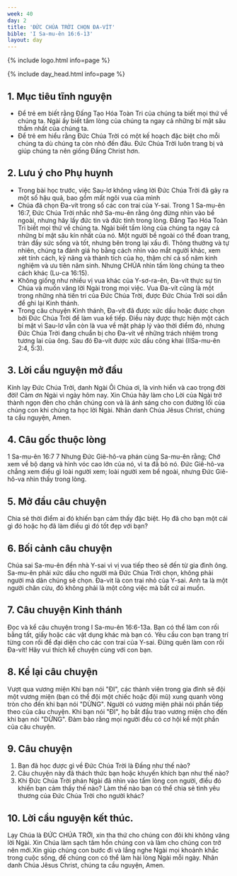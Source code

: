 ```yaml
---
week: 40
day: 2
title: 'ĐỨC CHÚA TRỜI CHỌN ĐA-VÍT'
bible: 'I Sa-mu-ên 16:6-13'
layout: day
---
```



{% include logo.html info=page %}

{% include day_head.html info=page %}

## 1. Mục tiêu tĩnh nguyện
- Để trẻ em biết rằng Đấng Tạo Hóa Toàn Tri của chúng ta biết mọi thứ về chúng ta. Ngài ấy biết tấm lòng của chúng ta ngay cả những bí mật sâu thẳm nhất của chúng ta.
- Để trẻ em hiểu rằng Đức Chúa Trời có một kế hoạch đặc biệt cho mỗi chúng ta dù chúng ta còn nhỏ đến đâu. Đức Chúa Trời luôn trang bị và giúp chúng ta nên giống Đấng Christ hơn.

## 2. Lưu ý cho Phụ huynh
- Trong bài học trước, việc Sau-lơ không vâng lời Đức Chúa Trời đã gây ra một số hậu quả, bao gồm mất ngôi vua của mình
- Chúa đã chọn Đa-vít trong số các con trai của Y-sai. Trong 1 Sa-mu-ên 16:7, Đức Chúa Trời nhắc nhở Sa-mu-ên rằng ông đừng nhìn vào bề ngoài, nhưng hãy lấy đức tin và đức tính trong lòng. Đấng Tạo Hóa Toàn Tri biết mọi thứ về chúng ta. Ngài biết tấm lòng của chúng ta ngay cả những bí mật sâu kín nhất của nó. Một người bề ngoài có thể đoan trang, tràn đầy sức sống và tốt, nhưng bên trong lại xấu đi. Thông thường và tự nhiên, chúng ta đánh giá họ bằng cách nhìn vào mắt người khác, xem xét tính cách, kỹ năng và thành tích của họ, thậm chí cả số năm kinh nghiệm và ưu tiên năm sinh. Nhưng CHÚA nhìn tấm lòng chúng ta theo cách khác (Lu-ca 16:15).
- Không giống như nhiều vị vua khác của Y-sơ-ra-ên, Đa-vít thực sự tin Chúa và muốn vâng lời Ngài trong mọi việc. Vua Đa-vít cũng là một trong những nhà tiên tri của Đức Chúa Trời, được Đức Chúa Trời soi dẫn để ghi lại Kinh thánh.
- Trong câu chuyện Kinh thánh, Đa-vít đã được xức dầu hoặc được chọn bởi Đức Chúa Trời để làm vua kế tiếp. Điều này được thực hiện một cách bí mật vì Sau-lơ vẫn còn là vua về mặt pháp lý vào thời điểm đó, nhưng Đức Chúa Trời đang chuẩn bị cho Đa-vít về những trách nhiệm trong tương lai của ông. Sau đó Đa-vít được xức dầu công khai (IISa-mu-ên 2:4, 5:3).

## 3. Lời cầu nguyện mở đầu
Kính lạy Đức Chúa Trời, danh Ngài Ôi Chúa ơi, là vinh hiển và cao trọng đời đời! Cảm ơn Ngài vì ngày hôm nay. Xin Chúa hãy làm cho Lời của Ngài trở thành ngọn đèn cho chân chúng con và là ánh sáng cho con đường lối của chúng con khi chúng ta học lời Ngài. Nhân danh Chúa Jêsus Christ, chúng ta cầu nguyện, Amen.

## 4. Câu gốc thuộc lòng
1 Sa-mu-ên 16:7
7 Nhưng Đức Giê-hô-va phán cùng Sa-mu-ên rằng; Chớ xem về bộ dạng và hình vóc cao lớn của nó, vì ta đã bỏ nó. Đức Giê-hô-va chẳng xem điều gì loài người xem; loài người xem bề ngoài, nhưng Đức Giê-hô-va nhìn thấy trong lòng.

## 5. Mở đầu câu chuyện
Chia sẻ thời điểm ai đó khiến bạn cảm thấy đặc biệt.
Họ đã cho bạn một cái gì đó hoặc họ đã làm điều gì đó tốt đẹp với bạn?

## 6. Bối cảnh câu chuyện
Chúa sai Sa-mu-ên đến nhà Y-sai vì vị vua tiếp theo sẽ đến từ gia đình ông. Sa-mu-ên phải xức dầu cho người mà Đức Chúa Trời chọn, không phải người mà dân chúng sẽ chọn. Đa-vit là con trai nhỏ của Y-sai. Anh ta là một người chăn cừu, đó không phải là một công việc mà bất cứ ai muốn.

## 7. Câu chuyện Kinh thánh
Đọc và kể câu chuyện trong I Sa-mu-ên 16:6-13a. Bạn có thể làm con rối bằng tất, giấy hoặc các vật dụng khác mà bạn có. Yêu cầu con bạn trang trí từng con rối để đại diện cho các con trai của Y-sai. Đừng quên làm con rối Đa-vít! Hãy vui thích kể chuyện cùng với con bạn.


## 8. Kể lại câu chuyện
Vượt qua vương miện
Khi bạn nói "ĐI", các thành viên trong gia đình sẽ đội một vương miện (bạn có thể đội một chiếc hoặc đội mũ) xung quanh vòng tròn cho đến khi bạn nói "DỪNG". Người có vương miện phải nói phần tiếp theo của câu chuyện. Khi bạn nói "ĐI", họ bắt đầu trao vương miện cho đến khi bạn nói "DỪNG". Đảm bảo rằng mọi người đều có cơ hội kể một phần của câu chuyện.

## 9. Câu chuyện
1. Bạn đã học được gì về Đức Chúa Trời là Đấng như thế nào?
2. Câu chuyện này đã thách thức bạn hoặc khuyến khích bạn như thế nào?
3. Khi Đức Chúa Trời phán Ngài đã nhìn vào tấm lòng con người, điều đó khiến bạn cảm thấy thế nào? Làm thế nào bạn có thể chia sẻ tình yêu thương của Đức Chúa Trời cho người khác?

## 10. Lời cầu nguyện kết thúc.
Lạy Chúa là ĐỨC CHÚA TRỜI, xin tha thứ cho chúng con đôi khi không vâng lời Ngài. Xin Chúa làm sạch tâm hồn chúng con và làm cho chúng con trở nên mới.Xin giúp chúng con bước đi và lắng nghe Ngài mọi khoảnh khắc trong cuộc sống, để chúng con có thể làm hài lòng Ngài mỗi ngày. Nhân danh Chúa Jêsus Christ, chúng ta cầu nguyện, Amen.